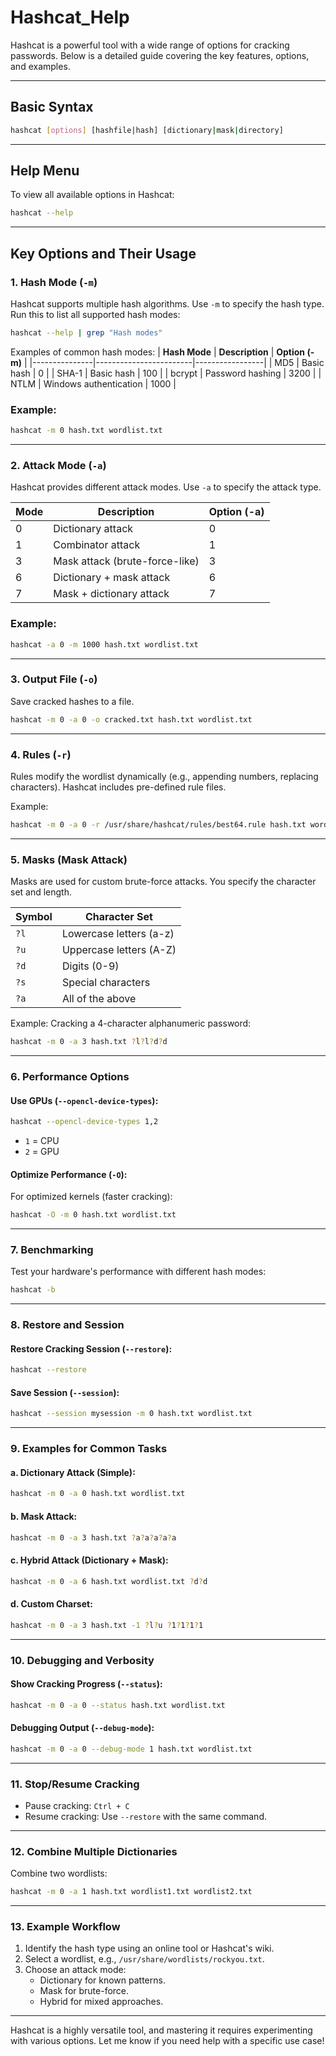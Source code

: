 # Hashcat_Help
Hashcat is a powerful tool with a wide range of options for cracking passwords. Below is a detailed guide covering the key features, options, and examples.

---

## **Basic Syntax**
```bash
hashcat [options] [hashfile|hash] [dictionary|mask|directory]
```

---

## **Help Menu**
To view all available options in Hashcat:
```bash
hashcat --help
```

---

## **Key Options and Their Usage**

### **1. Hash Mode (`-m`)**
Hashcat supports multiple hash algorithms. Use `-m` to specify the hash type.  
Run this to list all supported hash modes:
```bash
hashcat --help | grep "Hash modes"
```

Examples of common hash modes:
| **Hash Mode** | **Description**        | **Option (-m)** |
|---------------|------------------------|-----------------|
| MD5           | Basic hash             | 0               |
| SHA-1         | Basic hash             | 100             |
| bcrypt        | Password hashing       | 3200            |
| NTLM          | Windows authentication | 1000            |

### Example:
```bash
hashcat -m 0 hash.txt wordlist.txt
```

---

### **2. Attack Mode (`-a`)**
Hashcat provides different attack modes. Use `-a` to specify the attack type.

| **Mode** | **Description**                  | **Option (-a)** |
|----------|----------------------------------|-----------------|
| 0        | Dictionary attack                | 0               |
| 1        | Combinator attack                | 1               |
| 3        | Mask attack (brute-force-like)   | 3               |
| 6        | Dictionary + mask attack         | 6               |
| 7        | Mask + dictionary attack         | 7               |

### Example:
```bash
hashcat -a 0 -m 1000 hash.txt wordlist.txt
```

---

### **3. Output File (`-o`)**
Save cracked hashes to a file.
```bash
hashcat -m 0 -a 0 -o cracked.txt hash.txt wordlist.txt
```

---

### **4. Rules (`-r`)**
Rules modify the wordlist dynamically (e.g., appending numbers, replacing characters). Hashcat includes pre-defined rule files.

Example:
```bash
hashcat -m 0 -a 0 -r /usr/share/hashcat/rules/best64.rule hash.txt wordlist.txt
```

---

### **5. Masks (Mask Attack)**
Masks are used for custom brute-force attacks. You specify the character set and length.

| **Symbol** | **Character Set**      |
|------------|------------------------|
| `?l`       | Lowercase letters (a-z)|
| `?u`       | Uppercase letters (A-Z)|
| `?d`       | Digits (0-9)           |
| `?s`       | Special characters     |
| `?a`       | All of the above       |

Example: Cracking a 4-character alphanumeric password:
```bash
hashcat -m 0 -a 3 hash.txt ?l?l?d?d
```

---

### **6. Performance Options**
#### Use GPUs (`--opencl-device-types`):
```bash
hashcat --opencl-device-types 1,2
```
- `1` = CPU
- `2` = GPU

#### Optimize Performance (`-O`):
For optimized kernels (faster cracking):
```bash
hashcat -O -m 0 hash.txt wordlist.txt
```

---

### **7. Benchmarking**
Test your hardware's performance with different hash modes:
```bash
hashcat -b
```

---

### **8. Restore and Session**
#### Restore Cracking Session (`--restore`):
```bash
hashcat --restore
```

#### Save Session (`--session`):
```bash
hashcat --session mysession -m 0 hash.txt wordlist.txt
```

---

### **9. Examples for Common Tasks**
#### a. Dictionary Attack (Simple):
```bash
hashcat -m 0 -a 0 hash.txt wordlist.txt
```

#### b. Mask Attack:
```bash
hashcat -m 0 -a 3 hash.txt ?a?a?a?a?a
```

#### c. Hybrid Attack (Dictionary + Mask):
```bash
hashcat -m 0 -a 6 hash.txt wordlist.txt ?d?d
```

#### d. Custom Charset:
```bash
hashcat -m 0 -a 3 hash.txt -1 ?l?u ?1?1?1?1
```

---

### **10. Debugging and Verbosity**
#### Show Cracking Progress (`--status`):
```bash
hashcat -m 0 -a 0 --status hash.txt wordlist.txt
```

#### Debugging Output (`--debug-mode`):
```bash
hashcat -m 0 -a 0 --debug-mode 1 hash.txt wordlist.txt
```

---

### **11. Stop/Resume Cracking**
- Pause cracking: `Ctrl + C`
- Resume cracking: Use `--restore` with the same command.

---

### **12. Combine Multiple Dictionaries**
Combine two wordlists:
```bash
hashcat -m 0 -a 1 hash.txt wordlist1.txt wordlist2.txt
```

---

### **13. Example Workflow**
1. Identify the hash type using an online tool or Hashcat's wiki.
2. Select a wordlist, e.g., `/usr/share/wordlists/rockyou.txt`.
3. Choose an attack mode:
   - Dictionary for known patterns.
   - Mask for brute-force.
   - Hybrid for mixed approaches.

---

Hashcat is a highly versatile tool, and mastering it requires experimenting with various options. Let me know if you need help with a specific use case!
